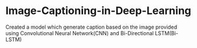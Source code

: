 # Image-Captioning-in-Deep-Learning
Created a model which generate caption based on the image provided using Convolutional Neural Network(CNN) and Bi-Directional LSTM(Bi-LSTM)
